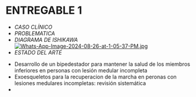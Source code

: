 # ENTREGABLE 1
* *CASO CLÍNICO*
* *PROBLEMATICA*
* *DIAGRAMA DE ISHIKAWA*
[![Whats-App-Image-2024-08-26-at-1-05-37-PM.jpg](https://i.postimg.cc/BvrJwqK1/Whats-App-Image-2024-08-26-at-1-05-37-PM.jpg)](https://postimg.cc/sBJFMCKV)
* *ESTADO DEL ARTE*
- Desarrollo de un bipedestador para mantener la salud de los miembros inferiores en personas con lesión medular incompleta
- Exoesqueletos para la recuperacion de la marcha en peronas con lesiones medulares incompletas: revisión sistemática
- 
